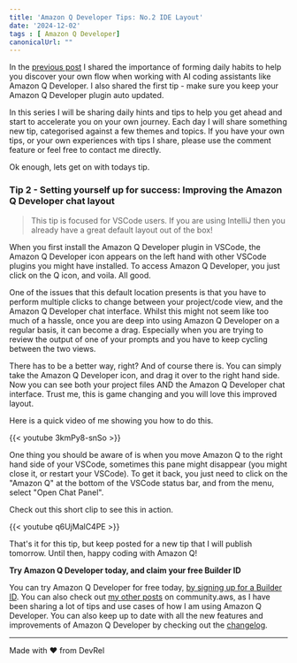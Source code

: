 ```yaml
---
title: 'Amazon Q Developer Tips: No.2 IDE Layout'
date: '2024-12-02'
tags : [ Amazon Q Developer]
canonicalUrl: ""
---
```


In the [previous post](https://dev.to/aws/daily-tips-to-supercharge-your-amazon-q-developer-experience-1jg8) I shared the importance of forming daily habits to help you discover your own flow when working with AI coding assistants like Amazon Q Developer.  I also shared the first tip - make sure you keep your Amazon Q Developer plugin auto updated.

In this series I will be sharing daily hints and tips to help you get ahead and start to accelerate you on your own journey. Each day I will share something new tip, categorised against a few themes and topics. If you have your own tips, or your own experiences with tips I share, please use the comment feature or feel free to contact me directly.

Ok enough, lets get on with todays tip.

### Tip 2 - Setting yourself up for success: Improving the Amazon Q Developer chat layout

>This tip is focused for VSCode users. If you are using IntelliJ then you already have a great default layout out of the box!

When you first install the Amazon Q Developer plugin in VSCode, the Amazon Q Developer icon appears on the left hand with other VSCode plugins you might have installed. To access Amazon Q Developer, you just click on the Q icon, and voila. All good.

One of the issues that this default location presents is that you have to perform multiple clicks to change between your project/code view, and the Amazon Q Developer chat interface. Whilst this might not seem like too much of a hassle, once you are deep into using Amazon Q Developer on a regular basis, it can become a drag. Especially when you are trying to review the output of one of your prompts and you have to keep cycling between the two views.

There has to be a better way, right? And of course there is. You can simply take the Amazon Q Developer icon, and drag it over to the right hand side. Now you can see both  your project files AND the Amazon Q Developer chat interface. Trust me, this is game changing and you will love this improved layout.

Here is a quick video of me showing you how to do this.

{{< youtube 3kmPy8-snSo >}}

One thing you should be aware of is when you move Amazon Q to the right hand side of your VSCode, sometimes this pane might disappear (you might close it, or restart your VSCode). To get it back, you just need to click on the "Amazon Q" at the bottom of the VSCode status bar, and from the menu, select "Open Chat Panel".

Check out this short clip to see this in action.

{{< youtube q6UjMalC4PE >}}


That's it for this tip, but keep posted for a new tip that I will publish tomorrow. Until then, happy coding with Amazon Q!

**Try Amazon Q Developer today, and claim your free Builder ID**

You can try Amazon Q Developer for free today, [by signing up for a Builder ID](https://community.aws/builderid?trk=34e0ecce-8101-42c4-840a-fe6170420294&sc_channel=el). You can also check out [my other posts](https://community.aws/@ricsueaws) on community.aws, as I have been sharing a lot of tips and use cases of how I am using Amazon Q Developer. You can also keep up to date with all the new features and improvements of Amazon Q Developer by checking out the [changelog](https://aws-oss.beachgeek.co.uk/40i).


---
Made with ♥ from DevRel
